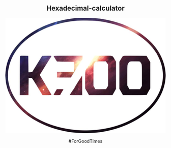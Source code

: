 <div align="center">

Hexadecimal-calculator
----

<img alt="k300" src="images/background.png" width="600">

#ForGoodTimes
</div>